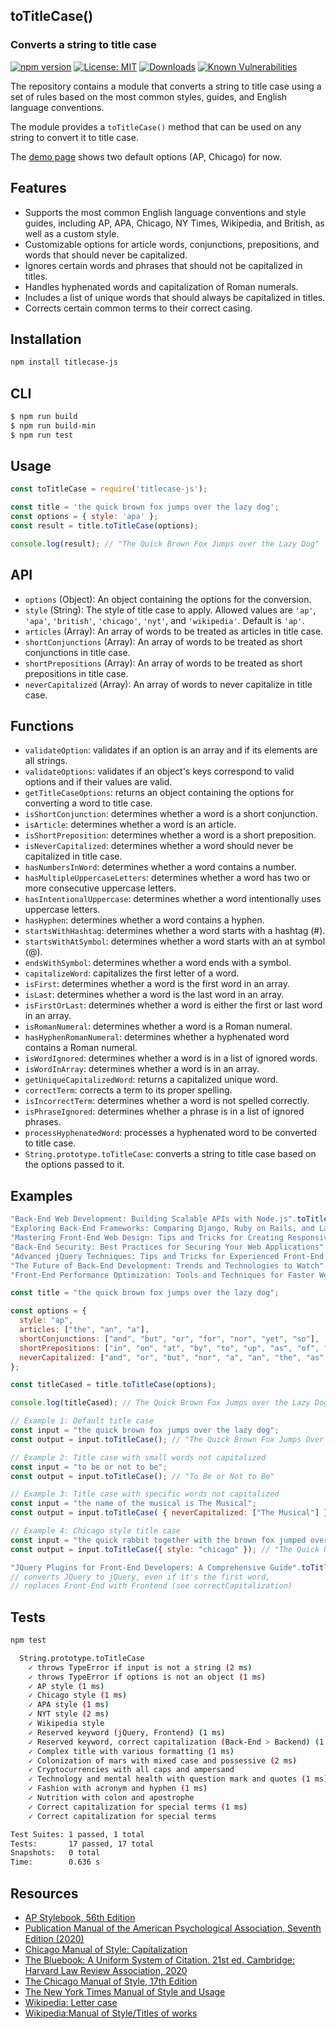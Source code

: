## toTitleCase()
### Converts a string to title case

[![npm version](https://badge.fury.io/js/titlecase-js.svg)](https://badge.fury.io/js/titlecase-js)
[![License: MIT](https://img.shields.io/badge/License-MIT-yellow.svg)](https://opensource.org/licenses/MIT)
[![Downloads](https://img.shields.io/npm/dt/titlecase-js.svg)](https://www.npmjs.com/package/titlecase-js)
[![Known Vulnerabilities](https://snyk.io/test/github/gouch/to-title-case/badge.svg)](https://snyk.io/test/github/gouch/to-title-case)

The repository contains a module that converts a string to title case using a set of rules based on the most common styles, guides, and English language conventions. 

The module provides a `toTitleCase()` method that can be used on any string to convert it to title case.

The [demo page](https://codepen.io/danielhaim/pen/oNPGzKw) shows two default options (AP, Chicago) for now.

## Features
- Supports the most common English language conventions and style guides, including AP, APA, Chicago, NY Times, Wikipedia, and British, as well as a custom style.
- Customizable options for article words, conjunctions, prepositions, and words that should never be capitalized.
- Ignores certain words and phrases that should not be capitalized in titles.
- Handles hyphenated words and capitalization of Roman numerals.
- Includes a list of unique words that should always be capitalized in titles.
- Corrects certain common terms to their correct casing.

## Installation

```bash
npm install titlecase-js
```

## CLI

```bash
$ npm run build
$ npm run build-min
$ npm run test
```

## Usage

```javascript
const toTitleCase = require('titlecase-js');

const title = 'the quick brown fox jumps over the lazy dog';
const options = { style: 'apa' };
const result = title.toTitleCase(options);

console.log(result); // "The Quick Brown Fox Jumps over the Lazy Dog"
```

## API

- `options` (Object): An object containing the options for the conversion.
- `style` (String): The style of title case to apply. Allowed values are `'ap'`, `'apa'`, `'british'`, `'chicago'`, `'nyt'`, and `'wikipedia'`. Default is `'ap'`.
- `articles` (Array<String>): An array of words to be treated as articles in title case.
- `shortConjunctions` (Array<String>): An array of words to be treated as short conjunctions in title case.
- `shortPrepositions` (Array<String>): An array of words to be treated as short prepositions in title case.
- `neverCapitalized` (Array<String>): An array of words to never capitalize in title case.

## Functions
- `validateOption`: validates if an option is an array and if its elements are all strings.
- `validateOptions`: validates if an object's keys correspond to valid options and if their values are valid.
- `getTitleCaseOptions`: returns an object containing the options for converting a word to title case.
- `isShortConjunction`: determines whether a word is a short conjunction.
- `isArticle`: determines whether a word is an article.
- `isShortPreposition`: determines whether a word is a short preposition.
- `isNeverCapitalized`: determines whether a word should never be capitalized in title case.
- `hasNumbersInWord`: determines whether a word contains a number.
- `hasMultipleUppercaseLetters`: determines whether a word has two or more consecutive uppercase letters.
- `hasIntentionalUppercase`: determines whether a word intentionally uses uppercase letters.
- `hasHyphen`: determines whether a word contains a hyphen.
- `startsWithHashtag`: determines whether a word starts with a hashtag (#).
- `startsWithAtSymbol`: determines whether a word starts with an at symbol (@).
- `endsWithSymbol`: determines whether a word ends with a symbol.
- `capitalizeWord`: capitalizes the first letter of a word.
- `isFirst`: determines whether a word is the first word in an array.
- `isLast`: determines whether a word is the last word in an array.
- `isFirstOrLast`: determines whether a word is either the first or last word in an array.
- `isRomanNumeral`: determines whether a word is a Roman numeral.
- `hasHyphenRomanNumeral`: determines whether a hyphenated word contains a Roman numeral.
- `isWordIgnored`: determines whether a word is in a list of ignored words.
- `isWordInArray`: determines whether a word is in an array.
- `getUniqueCapitalizedWord`: returns a capitalized unique word.
- `correctTerm`: corrects a term to its proper spelling.
- `isIncorrectTerm`: determines whether a word is not spelled correctly.
- `isPhraseIgnored`: determines whether a phrase is in a list of ignored phrases.
- `processHyphenatedWord`: processes a hyphenated word to be converted to title case.
- `String.prototype.toTitleCase`: converts a string to title case based on the options passed to it.

## Examples
```javascript
"Back-End Web Development: Building Scalable APIs with Node.js".toTitleCase();
"Exploring Back-End Frameworks: Comparing Django, Ruby on Rails, and Laravel".toTitleCase({ style: 'chicago' });
"Mastering Front-End Web Design: Tips and Tricks for Creating Responsive Layouts".toTitleCase({ style: 'nyt' });
"Back-End Security: Best Practices for Securing Your Web Applications".toTitleCase({ style: 'wikipedia' });
"Advanced jQuery Techniques: Tips and Tricks for Experienced Front-End Developers".toTitleCase({ style: 'british' });
"The Future of Back-End Development: Trends and Technologies to Watch".toTitleCase({ style: 'ap' });
"Front-End Performance Optimization: Tools and Techniques for Faster Websites".toTitleCase({ style: 'apa' });
```

```javascript
const title = "the quick brown fox jumps over the lazy dog";

const options = {
  style: "ap",
  articles: ["the", "an", "a"],
  shortConjunctions: ["and", "but", "or", "for", "nor", "yet", "so"],
  shortPrepositions: ["in", "on", "at", "by", "to", "up", "as", "of", "off"],
  neverCapitalized: ["and", "or", "but", "nor", "a", "an", "the", "as", "at", "by", "for", "in", "of", "on", "to", "up", "yet", "so"],
};

const titleCased = title.toTitleCase(options);

console.log(titleCased); // The Quick Brown Fox Jumps over the Lazy Dog
```

```javascript
// Example 1: Default title case
const input = "the quick brown fox jumps over the lazy dog";
const output = input.toTitleCase(); // "The Quick Brown Fox Jumps Over the Lazy Dog"
```

```javascript
// Example 2: Title case with small words not capitalized
const input = "to be or not to be";
const output = input.toTitleCase(); // "To Be or Not to Be"
```

```javascript
// Example 3: Title case with specific words not capitalized
const input = "the name of the musical is The Musical";
const output = input.toTitleCase( { neverCapitalized: ["The Musical"] }); // "The Name of the Musical Is The Musical"
```

```javascript
// Example 4: Chicago style title case
const input = "the quick rabbit together with the brown fox jumped over the dog";
const output = input.toTitleCase({ style: "chicago" }); // "The Quick Rabbit Together with the Brown Fox Jumped Over the Dog"
```

```javascript
"JQuery Plugins for Front-End Developers: A Comprehensive Guide".toTitleCase({ style: 'apa' });
// converts JQuery to jQuery, even if it's the first word, 
// replaces Front-End with Frontend (see correctCapitalization)
```

## Tests
```bash
npm test
```

```bash
  String.prototype.toTitleCase
    ✓ throws TypeError if input is not a string (2 ms)
    ✓ throws TypeError if options is not an object (1 ms)
    ✓ AP style (1 ms)
    ✓ Chicago style (1 ms)
    ✓ APA style (1 ms)
    ✓ NYT style (2 ms)
    ✓ Wikipedia style
    ✓ Reserved keyword (jQuery, Frontend) (1 ms)
    ✓ Reserved keyword, correct capitalization (Back-End > Backend) (1 ms)
    ✓ Complex title with various formatting (1 ms)
    ✓ Colonization of mars with mixed case and possessive (2 ms)
    ✓ Cryptocurrencies with all caps and ampersand
    ✓ Technology and mental health with question mark and quotes (1 ms)
    ✓ Fashion with acronym and hyphen (1 ms)
    ✓ Nutrition with colon and apostrophe
    ✓ Correct capitalization for special terms (1 ms)
    ✓ Correct capitalization for special terms

Test Suites: 1 passed, 1 total
Tests:       17 passed, 17 total
Snapshots:   0 total
Time:        0.636 s
```

## Resources
- [AP Stylebook, 56th Edition](https://store.stylebooks.com/ap-stylebook-56th-edition-print.html)
- [Publication Manual of the American Psychological Association, Seventh Edition (2020)](https://apastyle.apa.org/products/publication-manual-7th-edition)
- [Chicago Manual of Style: Capitalization](https://chat.openai.com/chat/643828ec-d4b5-4f21-b035-62946dd2cec3#:~:text=Chicago%20Manual%20of%20Style%3A%20Capitalization)
- [The Bluebook: A Uniform System of Citation. 21st ed. Cambridge: Harvard Law Review Association, 2020](https://open.mitchellhamline.edu/cgi/viewcontent.cgi?article=2782&context=wmlr)
- [The Chicago Manual of Style, 17th Edition](https://press.uchicago.edu/ucp/books/book/chicago/C/bo25956703.html)
- [The New York Times Manual of Style and Usage](https://www.worldcat.org/title/946964415)
- [Wikipedia: Letter case](https://chat.openai.com/chat/643828ec-d4b5-4f21-b035-62946dd2cec3#:~:text=Wikipedia%3A%20Letter%20case)
- [Wikipedia:Manual of Style/Titles of works](https://en.wikipedia.org/wiki/Wikipedia:Manual_of_Style/Titles_of_works#Capital_letters)